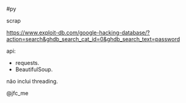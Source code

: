 #py

scrap 

https://www.exploit-db.com/google-hacking-database/?action=search&ghdb_search_cat_id=0&ghdb_search_text=password

api:
- requests.
- BeautifulSoup.

não inclui threading.


@jfc_me
